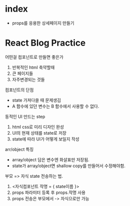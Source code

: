 # index

- props를 응용한 상세페이지 만들기

# React Blog Practice

어떤걸 컴포넌트로 만들면 좋은가

1. 반복적인 html 축약할때
2. 큰 페이지들
3. 자주변경되는 것들

컴포넌트의 단점

- state 가져다쓸 때 문제생김
- A 함수에 있던 변수는 B 함수에서 사용할 수 없다.

동적인 UI 만드는 step

1. html css로 미리 디자인 완성
2. UI의 현재 상태를 state로 저장
3. state에 따라 UI가 어떻게 보일지 작성

arr/object 특징

- array/object 담은 변수엔 화살표만 저장됨.
- state가 array/object면 shallow copy를 만들어서 수정해야함.

부모 => 자식 state 전송하는 법.

1. <자식컴포넌트 작명 = { state이름 }>
2. props 파라미터 등록 후 props.작명 사용
3. props 전송은 부모에서 -> 자식으로만 가능

